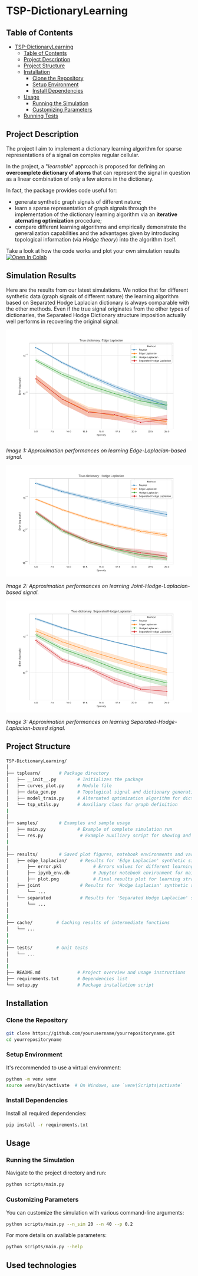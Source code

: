 # TSP-DictionaryLearning

## Table of Contents

- [TSP-DictionaryLearning](#project-name)
  - [Table of Contents](#table-of-contents)
  - [Project Description](#project-description)
  - [Project Structure](#project-structure)
  - [Installation](#installation)
    - [Clone the Repository](#clone-the-repository)
    - [Setup Environment](#setup-environment)
    - [Install Dependencies](#install-dependencies)
  - [Usage](#usage)
    - [Running the Simulation](#running-the-simulation)
    - [Customizing Parameters](#customizing-parameters)
  - [Running Tests](#running-tests)

## Project Description

The project I aim to implement a dictionary learning algorithm for sparse representations of a signal on complex regular cellular.

In the project, a "_learnable_" approach is proposed for defining an **overcomplete dictionary of atoms** that can represent the signal in question as a linear combination of only a few atoms in the dictionary.

In fact, the package provides code useful for:
- generate synthetic graph signals of different nature;
- learn a sparse representation of graph signals through the implementation of the dictionary learning algorithm via an **iterative aternating optimization** procedure;
- compare different learning algorithms and empirically demonstrate the generalization capabilities and the advantages given by introducing topological information (via _Hodge theory_) into the algorithm itself.

Take a look at how the code works and plot your own simulation results <a target="_blank" href="https://colab.research.google.com/github/Engrima18/TSP-DictionaryLearning/blob/main/samples/sample.ipynb">
  <img src="https://colab.research.google.com/assets/colab-badge.svg" alt="Open In Colab"/>
</a>

## Simulation Results

Here are the results from our latest simulations. We notice that for different synthetic data (graph signals of different nature) the learning algorithm based on Separated Hodge Laplacian dictionary is always comparable with the other methods. Even if the true signal originates from the other types of dictionaries, the Separated Hodge Dictionary structure imposition actually well performs in recovering the original signal:


![Image 1](results/edge_laplacian/plot.png)

*Image 1: Approximation performances on learning Edge-Laplacian-based signal.*

![Image 2](results/joint/plot.png)

*Image 2: Approximation performances on learning Joint-Hodge-Laplacian-based signal.*

![Image 3](results/separated/plot.png)

*Image 3: Approximation performances on learning Separated-Hodge-Laplacian-based signal.*


## Project Structure

```bash
TSP-DictionaryLearning/
│
├── tsplearn/       # Package directory
│   ├── __init__.py        # Initializes the package
│   ├── curves_plot.py     # Module file
│   ├── data_gen.py        # Topological signal and dictionary generation
│   ├── model_train.py     # Alternated optimization algorithm for dictionary learning
│   └── tsp_utils.py       # Auxiliary class for graph definition
|   
│
├── samples/        # Examples and sample usage
│   ├── main.py            # Example of complete simulation run
│   └── res.py              # Example auxiliary script for showing and saving results
|   
│
├── results/        # Saved plot figures, notebook environments and variables
│   ├── edge_laplacian/     # Results for 'Edge Laplacian' synthetic signals
│       ├── error.pkl            # Errors values for different learning algorithms
│       ├── ipynb_env.db         # Jupyter notebook environment for main results reproducibility
│       ├── plot.png             # Final results plot for learning strategy comparison
│   ├── joint               # Results for 'Hodge Laplacian' synthetic signals
│       └── ...
│   └── separated           # Results for 'Separated Hodge Laplacian' synthetic signals
│       └── ...
│
|
├── cache/         # Caching results of intermediate functions
│   └── ...
|
|
├── tests/         # Unit tests
│   └── ...
│
|
├── README.md              # Project overview and usage instructions
├── requirements.txt       # Dependencies list
└── setup.py               # Package installation script
```

## Installation

### Clone the Repository

```bash
git clone https://github.com/yourusername/yourrepositoryname.git
cd yourrepositoryname
```

### Setup Environment
It's recommended to use a virtual environment:

```bash
python -m venv venv
source venv/bin/activate  # On Windows, use `venv\Scripts\activate`
```

### Install Dependencies
Install all required dependencies:

```bash
pip install -r requirements.txt
```
## Usage

### Running the Simulation
Navigate to the project directory and run:

```bash
python scripts/main.py
```

### Customizing Parameters
You can customize the simulation with various command-line arguments:

```bash
python scripts/main.py --n_sim 20 --n 40 --p 0.2
```
For more details on available parameters:

```bash
python scripts/main.py --help
```

## Used technologies

